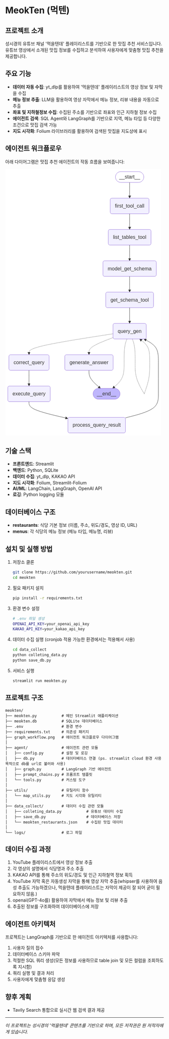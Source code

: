 # MeokTen (먹텐)

## 프로젝트 소개
성시경의 유튜브 채널 '먹을텐데' 플레이리스트를 기반으로 한 맛집 추천 서비스입니다. 유튜브 영상에서 소개된 맛집 정보를 수집하고 분석하여 사용자에게 맞춤형 맛집 추천을 제공합니다.

## 주요 기능
- **데이터 자동 수집**: yt_dlp를 활용하여 '먹을텐데' 플레이리스트의 영상 정보 및 자막을 수집
- **메뉴 정보 추출**: LLM을 활용하여 영상 자막에서 메뉴 정보, 리뷰 내용을 자동으로 추출
- **좌표 및 지하철정보 수집**: 수집된 주소를 기반으로 좌표와 인근 지하철 정보 수집
- **에이전트 검색**: SQL Agent와 LangGraph를 기반으로 지역, 메뉴 타입 등 다양한 조건으로 맛집 검색 가능
- **지도 시각화**: Folium 라이브러리를 활용하여 검색된 맛집을 지도상에 표시

## 에이전트 워크플로우
아래 다이어그램은 맛집 추천 에이전트의 작동 흐름을 보여줍니다:

![에이전트 워크플로우](graph_workflow.png)

## 기술 스택
- **프론트엔드**: Streamlit
- **백엔드**: Python, SQLite
- **데이터 수집**: yt_dlp, KAKAO API
- **지도 시각화**: Folium, Streamlit-Folium
- **AI/ML**: LangChain, LangGraph, OpenAI API
- **로깅**: Python logging 모듈

## 데이터베이스 구조
- **restaurants**: 식당 기본 정보 (이름, 주소, 위도/경도, 영상 ID, URL)
- **menus**: 각 식당의 메뉴 정보 (메뉴 타입, 메뉴명, 리뷰)

## 설치 및 실행 방법
1. 저장소 클론
   ```bash
   git clone https://github.com/yourusername/meokten.git
   cd meokten
   ```

2. 필요 패키지 설치
   ```bash
   pip install -r requirements.txt
   ```

3. 환경 변수 설정
   ```bash
   # .env 파일 생성
   OPENAI_API_KEY=your_openai_api_key
   KAKAO_API_KEY=your_kakao_api_key
   ```

4. 데이터 수집 실행 (cronjob 적용 가능한 환경에서는 적용해서 사용)
   ```bash
   cd data_collect
   python colleting_data.py
   python save_db.py
   ```

5. 서비스 실행
   ```bash
   streamlit run meokten.py
   ```

## 프로젝트 구조
```
meokten/
├── meokten.py           # 메인 Streamlit 애플리케이션
├── meokten.db           # SQLite 데이터베이스
├── .env                 # 환경 변수
├── requirements.txt     # 의존성 패키지
├── graph_workflow.png   # 에이전트 워크플로우 다이어그램
│
├── agent/               # 에이전트 관련 모듈
│   ├── config.py        # 설정 및 로깅
│   ├── db.py            # 데이터베이스 연결 (ps. streamlit cloud 환경 사용 목적으로 db를 url로 불러와 사용)
│   ├── graph.py         # LangGraph 기반 에이전트
│   ├── prompt_chains.py # 프롬프트 템플릿
│   └── tools.py         # 커스텀 도구
│
├── utils/               # 유틸리티 함수
│   └── map_utils.py     # 지도 시각화 유틸리티
│
├── data_collect/        # 데이터 수집 관련 모듈
│   ├── colleting_data.py           # 유튜브 데이터 수집
│   ├── save_db.py                  # 데이터베이스 저장
│   └── meokten_restaurants.json    # 수집된 맛집 데이터
│
└── logs/                # 로그 파일
```

## 데이터 수집 과정
1. YouTube 플레이리스트에서 영상 정보 추출
2. 각 영상의 설명에서 식당명과 주소 추출
3. KAKAO API를 통해 주소의 위도/경도 및 인근 지하철역 정보 획득
4. YouTube 자막 혹은 자동생성 자막을 통해 영상 자막 추출(whipser를 사용하여 음성 추출도 가능하겠으나, 먹을텐데 플레이리스트는 자막이 제공이 잘 되어 굳이 필요하지 않음.)
5. openai(GPT-4o를) 활용하여 자막에서 메뉴 정보 및 리뷰 추출
6. 추출된 정보를 구조화하여 데이터베이스에 저장

## 에이전트 아키텍처
프로젝트는 LangGraph를 기반으로 한 에이전트 아키텍처를 사용합니다:
1. 사용자 질의 접수
2. 데이터베이스 스키마 파악
3. 적절한 SQL 쿼리 생성(모든 정보를 사용하므로 table join 및 모든 컬럼을 조회하도록 지시함)
4. 쿼리 실행 및 결과 처리
5. 사용자에게 맞춤형 응답 생성

## 향후 계획
- Tavily Search 통합으로 실시간 웹 검색 결과 제공

---

*이 프로젝트는 성시경의 '먹을텐데' 콘텐츠를 기반으로 하며, 모든 저작권은 원 저작자에게 있습니다.*
